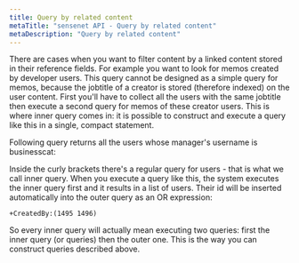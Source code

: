 ```yaml
---
title: Query by related content
metaTitle: "sensenet API - Query by related content"
metaDescription: "Query by related content"
---
```


There are cases when you want to filter content by a linked content stored in their reference fields. For example you want to look for memos created by developer users. This query cannot be designed as a simple query for memos, because the jobtitle of a creator is stored (therefore indexed) on the user content. First you'll have to collect all the users with the same jobtitle then execute a second query for memos of these creator users. This is where inner query comes in: it is possible to construct and execute a query like this in a single, compact statement.

Following query returns all the users whose manager's username is businesscat:

<tab category="querying" article="query-by-references" example="byManager" />

Inside the curly brackets there's a regular query for users - that is what we call inner query. When you execute a query like this, the system executes the inner query first and it results in a list of users. Their id will be inserted automatically into the outer query as an OR expression:

```+CreatedBy:(1495 1496)```

So every inner query will actually mean executing two queries: first the inner query (or queries) then the outer one. This is the way you can construct queries described above.
